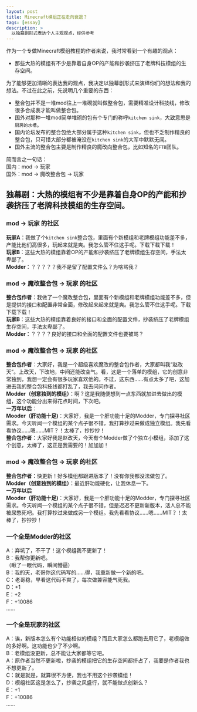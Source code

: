```yaml
---
layout: post
title: Minecraft模组正在走向衰退？
tags: [essay]
description: >
  以独幕剧形式表达个人主观观点，经供参考
---
```


作为一个专做Minecraft模组教程的作者来说，我时常看到一个有趣的观点：
* 那些大热的模组有不少是靠着自身OP的产能和抄袭挤压了老牌科技模组的生存空间。

为了能够更加清晰的表达我的观点，我决定以独幕剧形式来演绎你们的想法和我的想法。不过在此之前，先说明几个重要的东西：   
* 整合包并不是一堆mod往上一堆砌就叫做整合包，需要精准设计科技线，修改很多合成表才能叫做整合包。
* 国外对那种一堆mod简单堆砌的包有个专门的称呼`kitchen sink`，大致意思是`厨房的水槽`。
* 国内论坛发布的整合包绝大部分属于这种`kitchen sink`，但也不乏制作精良的整合包，只可惜大部分都被淹没在`kitchen sink`的大军中默默无闻。
* 国外主流的整合包主要是制作精良的魔改向整合包，比如知名的`FTB`团队。

简而言之一句话：    
国内：mod -> 玩家    
国外：mod -> 魔改整合包 -> 玩家   

## 独幕剧：大热的模组有不少是靠着自身OP的产能和抄袭挤压了老牌科技模组的生存空间。
### mod -> 玩家 的社区    
**玩家A**：我做了个`kitchen sink`整合包，里面有个新模组和老牌模组功能差不多，产能比他们高很多，玩起来就是爽。我怎么管不住这手呢。下载下载下载！   
**玩家B**：这些大热的模组靠着OP的产能和抄袭挤压了老牌模组生存空间，手法太卑鄙了。   
**Modder**：？？？？？我不是留了配置文件么？为啥骂我？    

### mod -> 魔改整合包 -> 玩家 的社区    
**整合包作者**：我做了一个魔改整合包，里面有个新模组和老牌模组功能差不多，但是提供的接口和配置非常全面，修改起来起来就是爽。我怎么管不住这手呢。下载下载下载！     
**玩家B**：这些大热的模组靠着良好的接口和全面的配置文件，抄袭挤压了老牌模组生存空间，手法太卑鄙了。   
**Modder**：？？？？良好的接口和全面的配置文件也要被骂？   

### mod -> 魔改整合包 -> 玩家 的社区    
**整合包作者**：大家好，我是一个超级喜欢魔改的整合包作者，大家都叫我“赵改天”。上改天，下改地，中间还能改空气。看，这是一个落单的模组，它的创意非常独到，我想一定会有很多玩家喜欢他的。不过，这东西……有点太多了吧，这加进去我的整合包科技线都打乱了，我去问问作者。   
**Modder（创意独到的模组）**：啊？这是我随便想到一点东西就加进去做出的模组，这个功能分出来得花点时间，下次吧。    
**一万年以后**：   
**Mooder（肝功能十足)**：大家好，我是一个肝功能十足的Modder，专门探寻社区需求。今天听闻一个模组的某个点子很不错，我打算抄过来做成独立模组。我先看看协议……嗯……MIT？！太棒了，抄抄抄！    
**整合包作者**：大家好我是赵改天，今天有个Modder做了个独立小模组，添加了这个创意，太棒了，这正是我需要的！加加加！    

### mod -> 魔改整合包 -> 玩家 的社区    
**整合包作者**：快更新！好多模组都跟进版本了！没有你我都没法做包了。    
**Modder（创意独到的模组）**：最近肝功能硬化，让我休息一下。   
**一万年以后**       
**Mooder（肝功能十足)**：大家好，我是一个肝功能十足的Modder，专门探寻社区需求。今天听闻一个模组的某个点子很不错，但是迟迟不更新新版本，活人总不能被尿憋死吧。我打算抄过来做成另一个模组。我先看看协议……嗯……MIT？！太棒了，抄抄抄！

### 一个全是Modder的社区
A：弃坑了，不干了！这个模组我不更新了！    
B：我帮你更新吧。   
（瞅了一眼代码，瞬间懵逼）   
B：我的天，老哥你这代码写的……得，我重新做一个新的吧。    
C：老哥稳，早看这代码不爽了，每次做兼容能气死我。   
D：+1    
E：+2    
F：+10086    
……

### 一个全是玩家的社区
A：诶，新版本怎么有个功能相似的模组？而且大家怎么都跑去用它了，老模组做的多好啊。这功能也少了不少啊。   
B：老模组没更新，总不能让大家都等它吧。    
A：原作者当然不更新啦，抄袭的模组把它的生存空间都挤占了，我要是作者我也不想更新了。    
C：就是就是，就算很不方便，我也不用这个抄袭模组！   
D：模组社区这是怎么了，抄袭之风盛行，就不能做点创新么？    
E：+1    
F：+10086    
……
